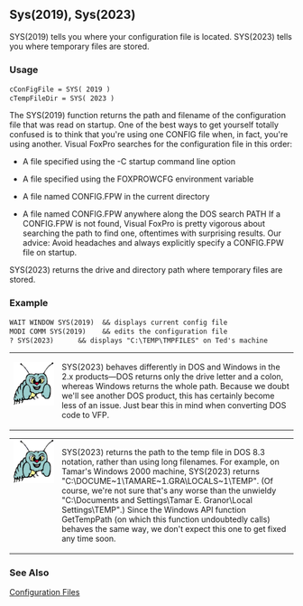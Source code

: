 ## Sys(2019), Sys(2023)

SYS(2019) tells you where your configuration file is located. SYS(2023) tells you where temporary files are stored.

### Usage

```foxpro
cConFigFile = SYS( 2019 )
cTempFileDir = SYS( 2023 )
```

The SYS(2019) function returns the path and filename of the configuration file that was read on startup. One of the best ways to get yourself totally confused is to think that you're using one CONFIG file when, in fact, you're using another. Visual FoxPro searches for the configuration file in this order:

* A file specified using the -C startup command line option 

* A file specified using the FOXPROWCFG environment variable 

* A file named CONFIG.FPW in the current directory 

* A file named CONFIG.FPW anywhere along the DOS search PATH
If a CONFIG.FPW is not found, Visual FoxPro is pretty vigorous about searching the path to find one, oftentimes with surprising results. Our advice: Avoid headaches and always explicitly specify a CONFIG.FPW file on startup.

SYS(2023) returns the drive and directory path where temporary files are stored.

### Example

```foxpro
WAIT WINDOW SYS(2019)  && displays current config file
MODI COMM SYS(2019)    && edits the configuration file
? SYS(2023)      && displays "C:\TEMP\TMPFILES" on Ted's machine
```
<table border=0 cellspacing=0 cellpadding=0 width=100%>
<tr>
  <td width=17% valign=top>
<p><img width=95 height=77 src="Bug.gif"></p>
  </td>
  <td width=83%>
  <p>SYS(2023) behaves differently in DOS and Windows in the 2.x products&mdash;DOS returns only the drive letter and a colon, whereas Windows returns the whole path. Because we doubt we'll see another DOS product, this has certainly become less of an issue. Just bear this in mind when converting DOS code to VFP.</p>
  </td>
 </tr>
</table>

<table border=0 cellspacing=0 cellpadding=0 width=100%>
<tr>
  <td width=17% valign=top>
<img width=95 height=78 src="bug.gif"></p>
  </td>
  <td width=83%>
  <p>SYS(2023) returns the path to the temp file in DOS 8.3 notation, rather than using long filenames. For example, on Tamar's Windows 2000 machine, SYS(2023) returns &quot;C:\DOCUME~1\TAMARE~1.GRA\LOCALS~1\TEMP&quot;. (Of course, we're not sure that's any worse than the unwieldy &quot;C:\Documents and Settings\Tamar E. Granor\Local Settings\TEMP&quot;.) Since the Windows API function GetTempPath (on which this function undoubtedly calls) behaves the same way, we don't expect this one to get fixed any time soon.</p>
  </td>
 </tr>
</table>

### See Also

[Configuration Files](s4g322.md)